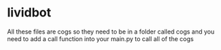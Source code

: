 # lividbot

All these files are cogs so they need to be in a folder called cogs and you need to add a call function into your main.py to call all of the cogs
